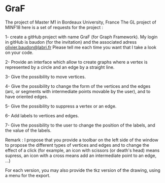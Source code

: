 # GraF
The project of Master M1 in Bordeaux University, France
The GL project of MINF18 here is a set of requests for the project :

1- create a gitHub project with name GraF (for Graph Framework). My login in gitHub is baudon (for the invitation) and the associated adress olivier.baudon@labri.fr Please tell me each time you want that I take a look on your code.

2- Provide an interface which allow to create graphs where a vertex is represented by a circle and an edge by a straight line.

3- Give the possibility to move vertices.

4- Give the possibility to change the form of the vertices and the edges (arc, or segments with intermediate points movable by the user), and to have oriented edges.

5- Give the possibility to suppress a vertex or an edge.

6- Add labels to vertices and edges.

7- Give the possibility to the user to change the position of the labels, and the value of the labels.

Remark : I propose that you provide a toolbar on the left side of the window to propose the different types of vertices and edges and to change the effect of a click (for example, an icon with scissors (or death's head) means supress, an icon with a cross means add an intermediate point to an edge, ...)

For each version, you may also provide the tkz version of the drawing, using a menu for the export.
